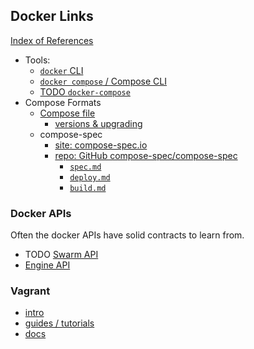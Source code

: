 ## Docker Links

[Index of References](https://docs.docker.com/reference/)

- Tools:
  - [`docker` CLI](https://docs.docker.com/engine/reference/commandline/cli/)
  - [`docker compose` / Compose CLI](https://docs.docker.com/compose/reference/)
  - [TODO `docker-compose`]()
- Compose Formats
  - [Compose file](https://docs.docker.com/compose/compose-file/)
    - [versions & upgrading](https://docs.docker.com/compose/compose-file/compose-versioning/)
  - compose-spec
    - [site: compose-spec.io](https://www.compose-spec.io/)
    - [repo: GitHub compose-spec/compose-spec](https://github.com/compose-spec/)
      - [`spec.md`](https://github.com/compose-spec/compose-spec/blob/master/spec.md)
      - [`deploy.md`](https://github.com/compose-spec/compose-spec/blob/master/deploy.md)
      - [`build.md`](https://github.com/compose-spec/compose-spec/blob/master/build.md)

### Docker APIs
Often the docker APIs have solid contracts to learn from.

- TODO [Swarm API]()
- [Engine API](https://docs.docker.com/engine/api/)

### Vagrant

- [intro](https://www.vagrantup.com/intro)
- [ guides / tutorials ](https://learn.hashicorp.com/collections/vagrant/getting-started)
- [docs](https://docs.vagrantup.com/)
